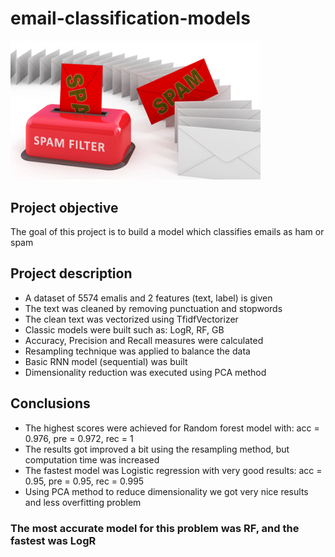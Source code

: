 # email-classification-models
<img src="https://github.com/UrielV1/email-classification-models/blob/master/ham_spam.jpg" alt="https://github.com/UrielV1/email-classification-models/blob/master/ham_spam" width="400"/>

## Project objective
The goal of this project is to build a model which classifies emails as ham or spam

## Project description
- A dataset of 5574 emalis and 2 features (text, label) is given
- The text was cleaned by removing punctuation and stopwords
- The clean text was vectorized using TfidfVectorizer 
- Classic models were built such as: LogR, RF, GB
- Accuracy, Precision and Recall measures were calculated
- Resampling technique was applied to balance the data
- Basic RNN model (sequential) was built
- Dimensionality reduction was executed using PCA method

## Conclusions
- The highest scores were achieved for Random forest model with: acc = 0.976, pre = 0.972, rec = 1
- The results got improved a bit using the resampling method, but computation time was increased
- The fastest model was Logistic regression with very good results: acc = 0.95, pre = 0.95, rec = 0.995
- Using PCA method to reduce dimensionality we got very nice results and less overfitting problem

### The most accurate model for this problem was RF, and the fastest was LogR
